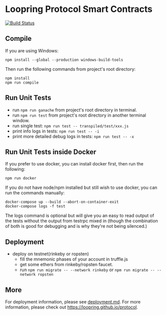 # Loopring Protocol Smart Contracts
[![Build Status](https://travis-ci.com/Loopring/protocol2.svg?token=LFU5xhzys581aWFBPai3&branch=master)](https://travis-ci.com/Loopring/protocol2)

## Compile


If you are using Windows:
```
npm install --global --production windows-build-tools
```

Then run the following commands from project's root directory:

```
npm install
npm run compile
```

## Run Unit Tests
* run `npm run ganache` from project's root directory in terminal.
* run `npm run test` from project's root directory in another terminal window.
* run single test: `npm run test -- transpiled/test/xxx.js`
* print info logs in tests: `npm run test -- -i`
* print more detailed debug logs in tests: `npm run test -- -x`

## Run Unit Tests inside Docker

If you prefer to use docker, you can install docker first, then run the following:

```
npm run docker
```

If you do not have node/npm installed but still wish to use docker, you can run the commands manually:

```
docker-compose up --build --abort-on-container-exit
docker-compose logs -f test
```

The logs command is optional but will give you an easy to read output of the tests without the output from testrpc mixed in (though the combination of both is good for debugging and is why they're not being silenced.)

## Deployment
* deploy on testnet(rinkeby or ropsten)
    - fill the mnemonic phases of your account in truffle.js 
    - get some ethers from rinkeby/ropsten faucet.
    - run `npm run migrate -- --network rinkeby` or `npm run migrate -- --network ropsten`

## More
For deployment information, please see [deployment.md](deployment.md).
For more information, please check out https://loopring.github.io/protocol.
